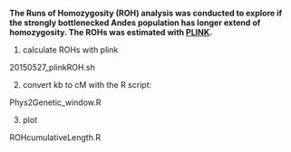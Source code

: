 **The Runs of Homozygosity (ROH) analysis was conducted to explore if the strongly bottlenecked Andes population has longer extend of homozygosity. The ROHs was estimated with [PLINK](http://pngu.mgh.harvard.edu/~purcell/plink/ibdibs.shtml#homo).**

1. calculate ROHs with plink

20150527_plinkROH.sh

2. convert kb to cM with the R script:

Phys2Genetic_window.R

3. plot

ROHcumulativeLength.R



